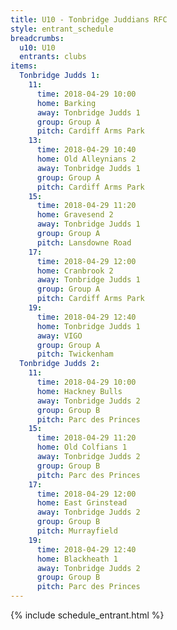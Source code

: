```yaml
---
title: U10 - Tonbridge Juddians RFC
style: entrant_schedule
breadcrumbs:
  u10: U10
  entrants: clubs
items:
  Tonbridge Judds 1:
    11:
      time: 2018-04-29 10:00
      home: Barking
      away: Tonbridge Judds 1
      group: Group A
      pitch: Cardiff Arms Park
    13:
      time: 2018-04-29 10:40
      home: Old Alleynians 2
      away: Tonbridge Judds 1
      group: Group A
      pitch: Cardiff Arms Park
    15:
      time: 2018-04-29 11:20
      home: Gravesend 2
      away: Tonbridge Judds 1
      group: Group A
      pitch: Lansdowne Road
    17:
      time: 2018-04-29 12:00
      home: Cranbrook 2
      away: Tonbridge Judds 1
      group: Group A
      pitch: Cardiff Arms Park
    19:
      time: 2018-04-29 12:40
      home: Tonbridge Judds 1
      away: VIGO
      group: Group A
      pitch: Twickenham
  Tonbridge Judds 2:
    11:
      time: 2018-04-29 10:00
      home: Hackney Bulls
      away: Tonbridge Judds 2
      group: Group B
      pitch: Parc des Princes
    15:
      time: 2018-04-29 11:20
      home: Old Colfians 1
      away: Tonbridge Judds 2
      group: Group B
      pitch: Parc des Princes
    17:
      time: 2018-04-29 12:00
      home: East Grinstead
      away: Tonbridge Judds 2
      group: Group B
      pitch: Murrayfield
    19:
      time: 2018-04-29 12:40
      home: Blackheath 1
      away: Tonbridge Judds 2
      group: Group B
      pitch: Parc des Princes
---
```


{% include schedule_entrant.html %}

